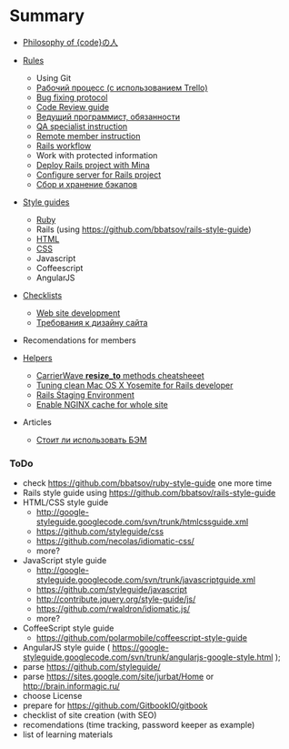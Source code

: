 # Summary

* [Philosophy of {code}の人](philosophy.md)

* [Rules](rules/README.md)
    * Using Git
    * [Рабочий процесс (с использованием Trello)](rules/workflow.md)
    * [Bug fixing protocol](rules/bugfixing.md)
    * [Code Review guide](rules/code_review_guide.md)
    * [Ведущий программист, обязанности](rules/lead_programmer.md)
    * [QA specialist instruction](rules/qa_specialist.md)
    * [Remote member instruction](rules/remote_member.md)
    * [Rails workflow](rules/rails_workflow.md)
    * Work with protected information
    * [Deploy Rails project with Mina](rules/rails_deploy.md)
    * [Configure server for Rails project](rules/rails_server_config.md)
    * [Cбор и хранение бэкапов](rules/backups.md)

* [Style guides](styleguides/README.md)
    * [Ruby](styleguides/ruby.md)
    * Rails (using https://github.com/bbatsov/rails-style-guide)
    * [HTML](styleguides/html.md)
    * [CSS](styleguides/css.md)
    * Javascript
    * Coffeescript
    * AngularJS

* [Checklists](checklists/README.md)
    * [Web site development](checklists/website.md)
    * [Требования к дизайну сайта](checklists/design.md)

* Recomendations for members

* [Helpers](helpers/README.md)
    * [CarrierWave **resize_to** methods cheatsheeet](helpers/carrierwave_resize_to.md)
    * [Tuning clean Mac OS X Yosemite for Rails developer](helpers/yousemite_tuning_for_rails.md)
    * [Rails Staging Environment](helpers/rails_staging_environment.md)
    * [Enable NGINX cache for whole site](helpers/full_nginx_cache.md)

* Articles
    * [Стоит ли использовать БЭМ](articles/should_we_use_bem.md)


### ToDo

* check https://github.com/bbatsov/ruby-style-guide one more time
* Rails style guide using https://github.com/bbatsov/rails-style-guide
* HTML/CSS style guide
    * http://google-styleguide.googlecode.com/svn/trunk/htmlcssguide.xml
    * https://github.com/styleguide/css
    * https://github.com/necolas/idiomatic-css/
    * more?
* JavaScript style guide
    * http://google-styleguide.googlecode.com/svn/trunk/javascriptguide.xml
    * https://github.com/styleguide/javascript
    * http://contribute.jquery.org/style-guide/js/
    * https://github.com/rwaldron/idiomatic.js/
    * more?
* CoffeeScript style guide
    * https://github.com/polarmobile/coffeescript-style-guide
* AngularJS style guide ( https://google-styleguide.googlecode.com/svn/trunk/angularjs-google-style.html );
* parse https://github.com/styleguide/
* parse https://sites.google.com/site/jurbat/Home or http://brain.informagic.ru/
* choose License
* prepare for https://github.com/GitbookIO/gitbook
* checklist of site creation (with SEO)
* recomendations (time tracking, password keeper as example)
* list of learning materials
